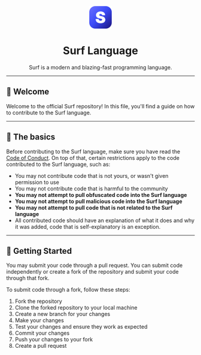 <div align="center">
    <img src="assets/logo.png" height="60" width="60">
    <h1>Surf Language</h1>
    Surf is a modern and blazing-fast programming language.
</div>

---

## 👋 Welcome

Welcome to the official Surf repository! In this file, you'll find a guide on how to contribute to the Surf language.

---

## 📝 The basics

Before contributing to the Surf language, make sure you have read the [Code of Conduct](CODE_OF_CONDUCT.md).
On top of that, certain restrictions apply to the code contributed to the Surf language, such as:

- You may not contribute code that is not yours, or wasn't given permission to use
- You may not contribute code that is harmful to the community
- **You may not attempt to pull obfuscated code into the Surf language**
- **You may not attempt to pull malicious code into the Surf language**
- **You may not attempt to pull code that is not related to the Surf language**
- All contributed code should have an explanation of what it does and why it was added, code that is self-explanatory is an exception.

---

## 🚀 Getting Started

You may submit your code through a pull request. You can submit code independently or create a fork of the repository and submit your code through that fork.

To submit code through a fork, follow these steps:

1. Fork the repository
2. Clone the forked repository to your local machine
3. Create a new branch for your changes
4. Make your changes
5. Test your changes and ensure they work as expected
6. Commit your changes
7. Push your changes to your fork
8. Create a pull request